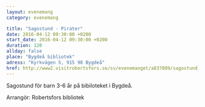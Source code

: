 ```yaml
---
layout: evenemang
category: evenemang

title: "Sagostund - Pirater"
date: 2016-04-12 09:30:00 +0200
start_date: 2016-04-12 09:30:00 +0200
duration: 120
allday: false
place: "Bygdeå bibliotek"
adress: "Kyrkvägen 5, 915 98 Bygdeå"
href: http://www2.visitrobertsfors.se/sv/evenemanget/a837009/sagostund_-_ornar_837009/detaljer
---
```


Sagostund för barn 3-6 år på bibiloteket i Bygdeå.

Arrangör: Robertsfors bibliotek
